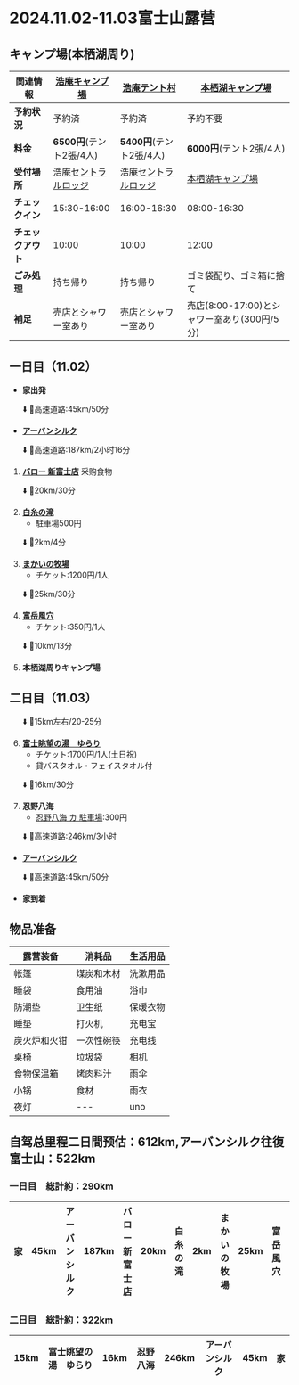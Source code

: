 # 2024.11.02-11.03富士山露营
## **キャンプ場(本栖湖周り)**
| 関連情報 | [浩庵キャンプ場](https://kouan-motosuko.com/) | [浩庵テント村](https://kouan-motosuko.com/tento/index.html) | [本栖湖キャンプ場](https://www.motosuko-camp.com/) |
| --- | --- | --- | --- |
| **予約状況** | 予約済 | 予約済 | 予約不要 |
| **料金** | **6500円**(テント2張/4人) | **5400円**(テント2張/4人) | **6000円**(テント2張/4人) |
| **受付場所** | [浩庵セントラルロッジ](https://maps.app.goo.gl/h5VYVoQoVLfPkpsH8) | [浩庵セントラルロッジ](https://maps.app.goo.gl/h5VYVoQoVLfPkpsH8) | [本栖湖キャンプ場](https://maps.app.goo.gl/uBA5ZDXCWyNUvoih8) |
| **チェックイン** | 15:30-16:00 | 16:00-16:30 | 08:00-16:30 |
| **チェックアウト** | 10:00 | 10:00 | 12:00 |
| **ごみ処理** | 持ち帰り | 持ち帰り | ゴミ袋配り、ゴミ箱に捨て |
| **補足** | 売店とシャワー室あり | 売店とシャワー室あり | 売店(8:00-17:00)とシャワー室あり(300円/5分) |


## 一日目（11.02）
- **家出発**

&nbsp;&nbsp;&nbsp;&nbsp;&nbsp;&nbsp;⬇️ 🚗高速道路:45km/50分

- [**アーバンシルク**](https://maps.app.goo.gl/zSQFXLhrDkzfSu3a8)

&nbsp;&nbsp;&nbsp;&nbsp;&nbsp;&nbsp;⬇️ 🚗高速道路:187km/2小时16分

1. [**バロー 新富士店**](https://maps.app.goo.gl/1tiGw5oBHqub9y7N6) 采购食物

&nbsp;&nbsp;&nbsp;&nbsp;&nbsp;&nbsp;⬇️ 🚗20km/30分

2. [**白糸の滝**](https://maps.app.goo.gl/sLiZHWA1KgsHedUo6)
    - 駐車場500円

&nbsp;&nbsp;&nbsp;&nbsp;&nbsp;&nbsp;⬇️ 🚗2km/4分

3. [**まかいの牧場**](https://maps.app.goo.gl/5nrYUN7Zx6sZVARo8)
    - チケット:1200円/1人

&nbsp;&nbsp;&nbsp;&nbsp;&nbsp;&nbsp;⬇️ 🚗25km/30分

4. [**富岳風穴**](https://maps.app.goo.gl/FxvAYczbmBbUbU4T6)
   - チケット:350円/1人

&nbsp;&nbsp;&nbsp;&nbsp;&nbsp;&nbsp;⬇️ 🚗10km/13分

5. **本栖湖周りキャンプ場**

## 二日目（11.03）

&nbsp;&nbsp;&nbsp;&nbsp;&nbsp;&nbsp;⬇️ 🚗15km左右/20-25分

6. [**富士眺望の湯　ゆらり**](https://maps.app.goo.gl/e81HRmhZP23E1v3o6)
    - チケット:1700円/1人(土日祝)
    - 貸バスタオル・フェイスタオル付

&nbsp;&nbsp;&nbsp;&nbsp;&nbsp;&nbsp;⬇️ 🚗16km/30分

7. **忍野八海**
   - [忍野八海 カ 駐車場](https://maps.app.goo.gl/vXXVMA53MPrECVUK9):300円

&nbsp;&nbsp;&nbsp;&nbsp;&nbsp;&nbsp;⬇️ 🚗高速道路:246km/3小时

- [**アーバンシルク**](https://maps.app.goo.gl/zSQFXLhrDkzfSu3a8)

&nbsp;&nbsp;&nbsp;&nbsp;&nbsp;&nbsp;⬇️ 🚗高速道路:45km/50分

- **家到着**

## 物品准备
| 露营装备 | 消耗品 | 生活用品 |
| --- | --- | --- |
| 帐篷 | 煤炭和木材 | 洗漱用品 |
| 睡袋 | 食用油 | 浴巾 |
| 防潮垫 | 卫生纸 | 保暖衣物 |
| 睡垫 | 打火机 | 充电宝 |
| 炭火炉和火钳 | 一次性碗筷 | 充电线 |
| 桌椅 | 垃圾袋 | 相机 |
| 食物保温箱 | 烤肉料汁 | 雨伞 |
| 小锅 | 食材 | 雨衣 |
| 夜灯 | --- | uno |

## 自驾总里程二日間预估：612km,アーバンシルク往復富士山：522km

### 一日目　総計約：290km
| **家** | 45km | **アーバンシルク** | 187km | **バロー 新富士店** | 20km | **白糸の滝** | 2km | **まかいの牧場** | 25km | **富岳風穴** | 10km | **キャンプ場** |
| --- | --- | --- | --- | --- | --- | --- | --- | --- | --- | --- | --- | --- |

### 二日目　総計約：322km
| 15km | **富士眺望の湯　ゆらり** | 16km | **忍野八海** | 246km | **アーバンシルク** | 45km | **家** |
| --- | --- | --- | --- | --- | --- | --- | --- |
